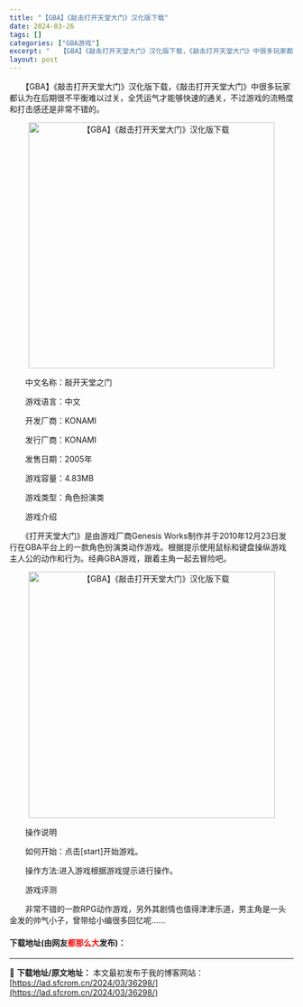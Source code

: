 ```yaml
---
title: "【GBA】《敲击打开天堂大门》汉化版下载"
date: 2024-03-26
tags: []
categories: ["GBA游戏"]
excerpt: "　　【GBA】《敲击打开天堂大门》汉化版下载，《敲击打开天堂大门》中很多玩家都认为在后期很不平衡难以过关，全凭运气才能够快速的通关，不过游戏的流畅度和打击感还是非常不错的。 　　中文名称：敲开天堂之门 　　游戏语言：中文 　　开发厂商：KONAMI 　　发行厂商：KONAMI 　　发售日期：2005&hellip;"
layout: post
---
```


 <p>　　【GBA】《敲击打开天堂大门》汉化版下载，《敲击打开天堂大门》中很多玩家都认为在后期很不平衡难以过关，全凭运气才能够快速的通关，不过游戏的流畅度和打击感还是非常不错的。</p> <p align="center"><img align="" border="0" src="https://lad.sfcrom.cn/wp-content/uploads/2024/03/20240326_660264efceaec.jpg" width="436" alt="【GBA】《敲击打开天堂大门》汉化版下载" /></p> <p>　　中文名称：敲开天堂之门</p> <p>　　游戏语言：中文</p> <p>　　开发厂商：KONAMI</p> <p>　　发行厂商：KONAMI</p> <p>　　发售日期：2005年</p> <p>　　游戏容量：4.83MB</p> <p>　　游戏类型：角色扮演类</p> <p>　　游戏介绍</p> <p>　　《打开天堂大门》是由游戏厂商Genesis Works制作并于2010年12月23日发行在GBA平台上的一款角色扮演类动作游戏。根据提示使用鼠标和键盘操纵游戏主人公的动作和行为。经典GBA游戏，跟着主角一起去冒险吧。</p> <p align="center"><img align="" border="0" src="https://lad.sfcrom.cn/wp-content/uploads/2024/03/20240326_660264f048c8e.jpg" width="437" alt="【GBA】《敲击打开天堂大门》汉化版下载" /></p> <p>　　操作说明</p> <p>　　如何开始：点击[start]开始游戏。</p> <p>　　操作方法:进入游戏根据游戏提示进行操作。</p> <p>　　游戏评测</p> <p>　　非常不错的一款RPG动作游戏，另外其剧情也值得津津乐道，男主角是一头金发的帅气小子，曾带给小编很多回忆呢&hellip;&hellip;</p> <p><h4>下载地址(由网友<font color="red">都那么大</font>发布)：</h4></p> 

---
📖 **下载地址/原文地址：** 本文最初发布于我的博客网站：[https://lad.sfcrom.cn/2024/03/36298/](https://lad.sfcrom.cn/2024/03/36298/)
